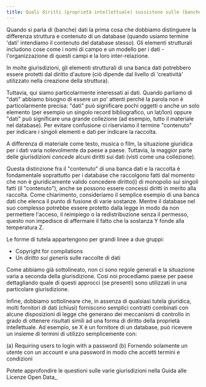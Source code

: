```yaml
---
title: Quali diritti (proprietà intellettuale) sussistono sulle (banche) dati
---
```


Quando si parla di (banche) dati la prima cosa che dobbiamo distinguere la differenza struttura e contenuto di un database (quando usiamo termine 'dati' intendiamo il contenuto del database stesso). Gli elementi strutturali includono cose come i nomi di campo e un modello per i dati - l'organizzazione di questi campi e la loro inter-relazione.

In molte giurisdizioni, gli elementi strutturali di una banca dati potrebbero essere protetti dal diritto d'autore (ciò dipende dal livello di 'creatività' utilizzato nella creazione della struttura).

Tuttavia, qui siamo particolarmente interessati ai dati. Quando parliamo di "dati" abbiamo bisogno di essere un po' attenti perché la parola non è particolarmente precisa: "dati" può significare pochi oggetti o anche un solo elemento (per esempio un singolo record bibliografico, un lat/lon) oppure "dati" può significare una grande collezione (ad esempio, tutto il materiale nel database). Per evitare confusione ci riserviamo il termine "contenuto" per indicare i singoli elementi e dati per indicare la raccolta.

A differenza di materiale come testo, musica o film, la situazione giuridica per i dati varia notevolmente da paese a paese. Tuttavia, la maggior parte delle giurisdizioni *concede* alcuni diritti sui dati (visti come una collezione).

Questa distinzione fra il "contenuto" di una banca dati e la raccolta è fondamentale soprattutto per i database che raccolgono fatti dal momento che non è giuridicamente valido concedere diritto(i) di monopolio sui singoli fatti (il "contenuto"), anche se possono essere concessi diritti in merito alla raccolta. Come chiarimento, consideriamo il semplice esempio di una banca dati che elenca il punto di fusione di varie sostanze. Mentre il database nel suo complesso potrebbe essere protetto dalla legge in modo da non permettere l'acceso, il reimpiego o la redistribuzione senza il permesso, questo non impedisce di affermare il fatto che la sostanza Y fonde alla temperatura Z.

Le forme di tutela appartengono per grandi linee a due gruppi:

-   Copyright for compilations
-   Un *diritto sui generis* sulle raccolte di dati

Come abbiamo già sottolineato, non ci sono regole generali e la situazione varia a seconda della giurisdizione. Così noi procediamo paese per paese dettagliando quale di questi approcci (se presenti) sono utilizzati in una particolare giurisdizione.

Infine, dobbiamo sottolineare che, in assenza di qualsiasi tutela giuridica, molti fornitori di dati (chiusi) forniscono semplici contratti combinati con alcune disposizioni di legge che generano dei meccanismi di controllo in grado di ottenere risultati simili ad una forma di diritto della proprietà intellettuale. Ad esempio, se X è un fornitore di un database, può ricevere un insieme di termini di utilizzo semplicemente con:

(a) Requiring users to login with a password (b) Fornendo solamente un utente con un account e una password in modo che accetti termini e condizioni

Potete approfondire le questioni sulle varie giurisdizioni nella Guida alle Licenze Open Data\_